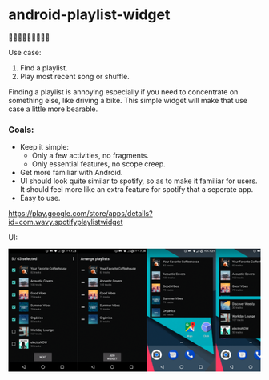 # android-playlist-widget #

🌊🌊🌊🌊🌊🌊🌊🌊🌊

Use case:
1. Find a playlist.
2. Play most recent song or shuffle.

Finding a playlist is annoying especially if you need to concentrate on something else, like driving a bike. This simple widget will make that use case a little more bearable.

### Goals:
* Keep it simple:
  * Only a few activities, no fragments.
  * Only essential features, no scope creep.
* Get more familiar with Android.
* UI should look quite similar to spotify, so as to make it familiar for users. It should feel more like an extra feature for spotify that a seperate app.
* Easy to use.

https://play.google.com/store/apps/details?id=com.wavy.spotifyplaylistwidget

UI:

![](https://raw.githubusercontent.com/piittis/android-playlist-widget/master/UI.png)
